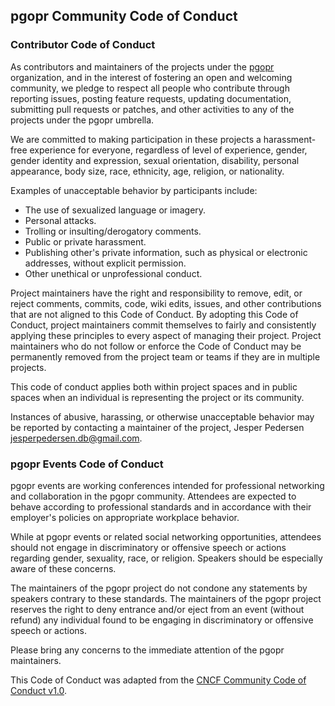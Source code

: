 ## pgopr Community Code of Conduct

### Contributor Code of Conduct

As contributors and maintainers of the projects under the [pgopr](https://github.com/pgopr) organization,
and in the interest of fostering an open and welcoming community, we pledge to
respect all people who contribute through reporting issues, posting feature
requests, updating documentation, submitting pull requests or patches, and other
activities to any of the projects under the pgopr umbrella.

We are committed to making participation in these projects a harassment-free experience for
everyone, regardless of level of experience, gender, gender identity and expression,
sexual orientation, disability, personal appearance, body size, race, ethnicity, age,
religion, or nationality.

Examples of unacceptable behavior by participants include:

* The use of sexualized language or imagery.
* Personal attacks.
* Trolling or insulting/derogatory comments.
* Public or private harassment.
* Publishing other's private information, such as physical or electronic addresses, without explicit permission.
* Other unethical or unprofessional conduct.

Project maintainers have the right and responsibility to remove, edit, or reject
comments, commits, code, wiki edits, issues, and other contributions that are not
aligned to this Code of Conduct.  By adopting this Code of Conduct, project maintainers
commit themselves to fairly and consistently applying these principles to every aspect
of managing their project.  Project maintainers who do not follow or enforce the Code of
Conduct may be permanently removed from the project team or teams if they are in multiple
projects.

This code of conduct applies both within project spaces and in public spaces
when an individual is representing the project or its community.

Instances of abusive, harassing, or otherwise unacceptable behavior may be reported by contacting a maintainer of the project, Jesper Pedersen <jesperpedersen.db@gmail.com>.

### pgopr Events Code of Conduct

pgopr events are working conferences intended for professional networking and collaboration in the
pgopr community.  Attendees are expected to behave according to professional standards and in accordance
with their employer's policies on appropriate workplace behavior.

While at pgopr events or related social networking opportunities, attendees should not engage in
discriminatory or offensive speech or actions regarding gender, sexuality, race, or religion.  Speakers should
be especially aware of these concerns.

The maintainers of the pgopr project do not condone any statements by speakers contrary to these standards.
The maintainers of the pgopr project reserves the right to deny entrance and/or eject from an event
(without refund) any individual found to be engaging in discriminatory or offensive speech or actions.

Please bring any concerns to the immediate attention of the pgopr maintainers.

This Code of Conduct was adapted from the [CNCF Community Code of Conduct v1.0](https://github.com/cncf/foundation/blob/master/code-of-conduct.md).
